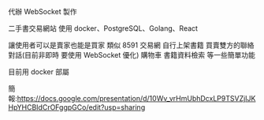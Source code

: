 代辦 WebSocket 製作

二手書交易網站
使用 docker、PostgreSQL、Golang、React

讓使用者可以是賣家也能是買家 類似 8591 交易網
自行上架書籍 買賣雙方的聯絡對話(目前非即時 要使用 WebSocket 優化)
購物車 書籍資料檢索 等一些簡單功能

目前用 docker 部屬

簡報:https://docs.google.com/presentation/d/10Wv_vrHmUbhDcxLP9TSVZjIJKHpYHCBIdCrOFggpGCo/edit?usp=sharing
